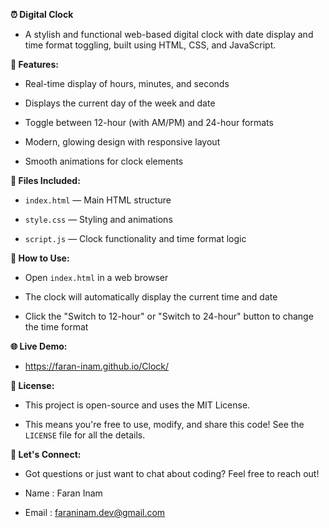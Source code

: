 __⏰ Digital Clock__

- A stylish and functional web-based digital clock with date display and time format toggling, built using HTML, CSS, and JavaScript.

__🌟 Features:__

- Real-time display of hours, minutes, and seconds
  
- Displays the current day of the week and date
  
- Toggle between 12-hour (with AM/PM) and 24-hour formats
  
- Modern, glowing design with responsive layout
  
- Smooth animations for clock elements

__📁 Files Included:__

- `index.html` — Main HTML structure
  
- `style.css` — Styling and animations
  
- `script.js` — Clock functionality and time format logic

__🚀 How to Use:__

- Open `index.html` in a web browser
  
- The clock will automatically display the current time and date
  
- Click the "Switch to 12-hour" or "Switch to 24-hour" button to change the time format

__🌐 Live Demo:__

- https://faran-inam.github.io/Clock/

__📄 License:__

 - This project is open-source and uses the MIT License.

 - This means you're free to use, modify, and share this code! See the `LICENSE` file for all the details.

__📧 Let's Connect:__

- Got questions or just want to chat about coding? Feel free to reach out!

- Name : Faran Inam

- Email : faraninam.dev@gmail.com

